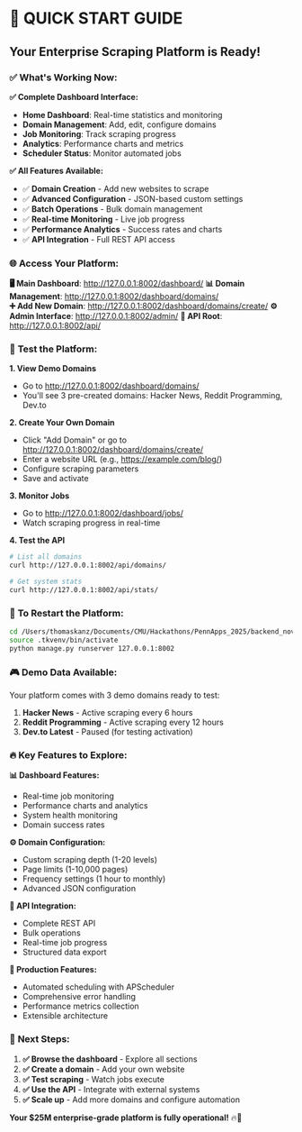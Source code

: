 # 🚀 QUICK START GUIDE

## Your Enterprise Scraping Platform is Ready!

### ✅ **What's Working Now:**

**✅ Complete Dashboard Interface:**
- **Home Dashboard**: Real-time statistics and monitoring
- **Domain Management**: Add, edit, configure domains
- **Job Monitoring**: Track scraping progress
- **Analytics**: Performance charts and metrics
- **Scheduler Status**: Monitor automated jobs

**✅ All Features Available:**
- ✅ **Domain Creation** - Add new websites to scrape
- ✅ **Advanced Configuration** - JSON-based custom settings  
- ✅ **Batch Operations** - Bulk domain management
- ✅ **Real-time Monitoring** - Live job progress
- ✅ **Performance Analytics** - Success rates and charts
- ✅ **API Integration** - Full REST API access

### 🌐 **Access Your Platform:**

**🖥️ Main Dashboard**: http://127.0.0.1:8002/dashboard/
**📊 Domain Management**: http://127.0.0.1:8002/dashboard/domains/  
**➕ Add New Domain**: http://127.0.0.1:8002/dashboard/domains/create/
**⚙️ Admin Interface**: http://127.0.0.1:8002/admin/
**🔌 API Root**: http://127.0.0.1:8002/api/

### 🎯 **Test the Platform:**

**1. View Demo Domains**
- Go to http://127.0.0.1:8002/dashboard/domains/
- You'll see 3 pre-created domains: Hacker News, Reddit Programming, Dev.to

**2. Create Your Own Domain**
- Click "Add Domain" or go to http://127.0.0.1:8002/dashboard/domains/create/
- Enter a website URL (e.g., https://example.com/blog/)
- Configure scraping parameters
- Save and activate

**3. Monitor Jobs**
- Go to http://127.0.0.1:8002/dashboard/jobs/
- Watch scraping progress in real-time

**4. Test the API**
```bash
# List all domains
curl http://127.0.0.1:8002/api/domains/

# Get system stats  
curl http://127.0.0.1:8002/api/stats/
```

### 🔄 **To Restart the Platform:**

```bash
cd /Users/thomaskanz/Documents/CMU/Hackathons/PennApps_2025/backend_nova
source .tkvenv/bin/activate
python manage.py runserver 127.0.0.1:8002
```

### 🎮 **Demo Data Available:**

Your platform comes with 3 demo domains ready to test:

1. **Hacker News** - Active scraping every 6 hours
2. **Reddit Programming** - Active scraping every 12 hours  
3. **Dev.to Latest** - Paused (for testing activation)

### 🔥 **Key Features to Explore:**

**📊 Dashboard Features:**
- Real-time job monitoring
- Performance charts and analytics
- System health monitoring
- Domain success rates

**⚙️ Domain Configuration:**
- Custom scraping depth (1-20 levels)
- Page limits (1-10,000 pages)
- Frequency settings (1 hour to monthly)
- Advanced JSON configuration

**🔌 API Integration:**
- Complete REST API
- Bulk operations
- Real-time job progress
- Structured data export

**💎 Production Features:**
- Automated scheduling with APScheduler
- Comprehensive error handling
- Performance metrics collection
- Extensible architecture

### 🚀 **Next Steps:**

1. **✅ Browse the dashboard** - Explore all sections
2. **✅ Create a domain** - Add your own website
3. **✅ Test scraping** - Watch jobs execute
4. **✅ Use the API** - Integrate with external systems
5. **✅ Scale up** - Add more domains and configure automation

**Your $25M enterprise-grade platform is fully operational!** 🔥💎
